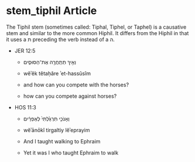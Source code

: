 # stem_tiphil Article
The Tiphil stem (sometimes called: Tiphal, Tiphel, or Taphel) is a causative stem and similar to the more common Hiphil. It differs from the Hiphil in that it uses a ת preceding the verb instead of a ה.

* JER 12:5

	* וְאֵ֥יךְ תְּתַֽחֲרֶ֖ה אֶת־הַסּוּסִ֑ים
	
	* wĕʾêk tĕtaḥăre ʾet-hassûsîm
	
	* and how can you compete with the horses?
	
	* how can you compete against horses?

* HOS 11:3

	* וְאָנֹכִ֤י תִרְגַּ֙לְתִּי֙ לְאֶפְרַ֔יִם
	
	* wĕʾānōkî tirgaltiy lĕʾeprayim
	
	* And I taught walking to Ephraim
	
	* Yet it was I who taught Ephraim to walk